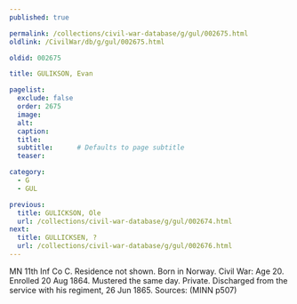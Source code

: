 ```yaml
---
published: true

permalink: /collections/civil-war-database/g/gul/002675.html
oldlink: /CivilWar/db/g/gul/002675.html

oldid: 002675

title: GULIKSON, Evan

pagelist:
  exclude: false
  order: 2675
  image: 
  alt:
  caption:
  title:
  subtitle:      # Defaults to page subtitle
  teaser:

category: 
  - G 
  - GUL

previous:
  title: GULICKSON, Ole
  url: /collections/civil-war-database/g/gul/002674.html  
next:
  title: GULLICKSEN, ?
  url: /collections/civil-war-database/g/gul/002676.html   
---
```

MN 11th Inf Co C. Residence not shown. Born in Norway. Civil War: Age 20. Enrolled 20 Aug 1864. Mustered the same day. Private. Discharged from the service with his regiment, 26 Jun 1865. Sources: (MINN p507)